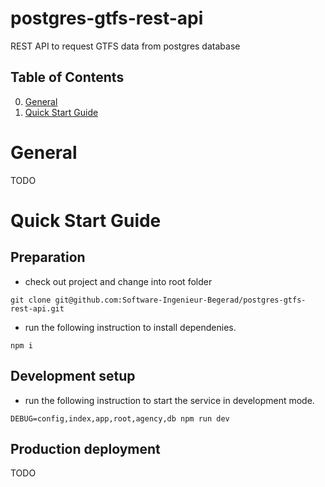 # postgres-gtfs-rest-api
REST API to request GTFS data from postgres database

## Table of Contents
0. [General](#General)
1. [Quick Start Guide](#Quick-Start-Guide)

# General

TODO

# Quick Start Guide

## Preparation

* check out project and change into root folder
```
git clone git@github.com:Software-Ingenieur-Begerad/postgres-gtfs-rest-api.git
```

* run the following instruction to install dependenies.
```
npm i
```

## Development setup

* run the following instruction to start the service in development mode.
```
DEBUG=config,index,app,root,agency,db npm run dev
```

## Production deployment

TODO
